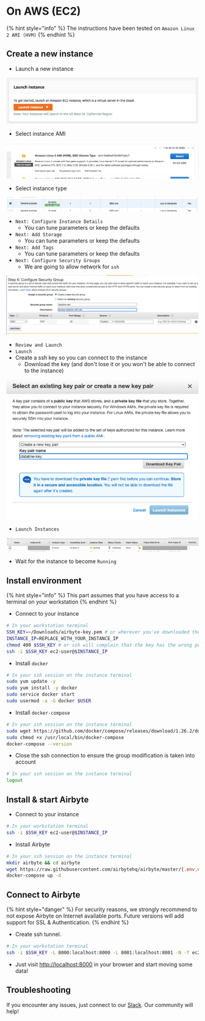 # On AWS \(EC2\)

{% hint style="info" %}
The instructions have been tested on `Amazon Linux 2 AMI (HVM)`
{% endhint %}

## Create a new instance

* Launch a new instance

![](../../.gitbook/assets/aws_ec2_launch%20%282%29.png)

* Select instance AMI

![](../../.gitbook/assets/aws_ec2_ami%20%281%29.png)

* Select instance type

![](../../.gitbook/assets/aws_ec2_instance_type%20%282%29.png)

* `Next: Configure Instance Details` 
  * You can tune parameters or keep the defaults
* `Next: Add Storage`
  * You can tune parameters or keep the defaults
* `Next: Add Tags`
  * You can tune parameters or keep the defaults
* `Next: Configure Security Groups`
  * We are going to allow network for `ssh` 

![](../../.gitbook/assets/aws_ec2_security_group%20%282%29.png)

* `Review and Launch`
* `Launch`
* Create a ssh key so you can connect to the instance
  * Download the key \(and don't lose it or you won't be able to connect to the instance\)

![](../../.gitbook/assets/aws_ec2_ssh_key%20%282%29.png)

* `Launch Instances`

![](../../.gitbook/assets/aws_ec2_instance_view%20%282%29.png)

* Wait for the instance to become `Running`

## Install environment

{% hint style="info" %}
This part assumes that you have access to a terminal on your workstation
{% endhint %}

* Connect to your instance

```bash
# In your workstation terminal
SSH_KEY=~/Downloads/airbyte-key.pem # or wherever you've downloaded the key
INSTANCE_IP=REPLACE_WITH_YOUR_INSTANCE_IP
chmod 400 $SSH_KEY # or ssh will complain that the key has the wrong permissions
ssh -i $SSH_KEY ec2-user@$INSTANCE_IP
```

* Install `docker`

```bash
# In your ssh session on the instance terminal
sudo yum update -y
sudo yum install -y docker
sudo service docker start
sudo usermod -a -G docker $USER
```

* Install `docker-compose`

```bash
# In your ssh session on the instance terminal
sudo wget https://github.com/docker/compose/releases/download/1.26.2/docker-compose-$(uname -s)-$(uname -m) -O /usr/local/bin/docker-compose
sudo chmod +x /usr/local/bin/docker-compose
docker-compose --version
```

* Close the ssh connection to ensure the group modification is taken into account

```bash
# In your ssh session on the instance terminal
logout
```

## Install & start Airbyte

* Connect to your instance

```bash
# In your workstation terminal
ssh -i $SSH_KEY ec2-user@$INSTANCE_IP
```

* Install Airbyte

```bash
# In your ssh session on the instance terminal
mkdir airbyte && cd airbyte
wget https://raw.githubusercontent.com/airbytehq/airbyte/master/{.env,docker-compose.yaml}
docker-compose up -d
```

## Connect to Airbyte

{% hint style="danger" %}
For security reasons, we strongly recommend to not expose Airbyte on Internet available ports. Future versions will add support for SSL & Authentication.
{% endhint %}

* Create ssh tunnel.

```bash
# In your workstation terminal
ssh -i $SSH_KEY -L 8000:localhost:8000 -L 8001:localhost:8001 -N -f ec2-user@$INSTANCE_IP
```

* Just visit [http://localhost:8000](http://localhost:8000) in your browser and start moving some data!

## Troubleshooting

If you encounter any issues, just connect to our [Slack](https://slack.airbyte.io). Our community will help!

